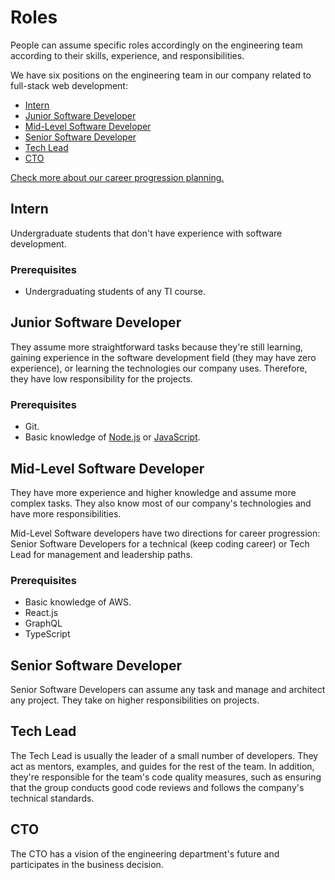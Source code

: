 # Roles

People can assume specific roles accordingly on the engineering team according to their skills, experience, and responsibilities.

We have six positions on the engineering team in our company related to full-stack web development:

- [Intern](#intern)
- [Junior Software Developer](#junior-software-developer)
- [Mid-Level Software Developer](#mid-level-software-developer)
- [Senior Software Developer](#senior-software-developer)
- [Tech Lead](#tech-lead)
- [CTO](#cto)

[Check more about our career progression planning.](./career.md)

## Intern

Undergraduate students that don't have experience with software development.

### Prerequisites

- Undergraduating students of any TI course.


## Junior Software Developer

They assume more straightforward tasks because they're still learning, gaining experience in the software development field (they may have zero experience), or learning the technologies our company uses. Therefore, they have low responsibility for the projects.

### Prerequisites

- Git.
- Basic knowledge of [Node.js](https://nodejs.org/en/) or [JavaScript](https://www.javascript.com/).

## Mid-Level Software Developer

They have more experience and higher knowledge and assume more complex tasks. They also know most of our company's technologies and have more responsibilities.

Mid-Level Software developers have two directions for career progression: Senior Software Developers for a technical (keep coding career) or Tech Lead for management and leadership paths.

### Prerequisites

- Basic knowledge of AWS.
- React.js
- GraphQL
- TypeScript

## Senior Software Developer

Senior Software Developers can assume any task and manage and architect any project. They take on higher responsibilities on projects.

## Tech Lead

The Tech Lead is usually the leader of a small number of developers. They act as mentors, examples, and guides for the rest of the team. In addition, they're responsible for the team's code quality measures, such as ensuring that the group conducts good code reviews and follows the company's technical standards.


## CTO

The CTO has a vision of the engineering department's future and participates in the business decision.
